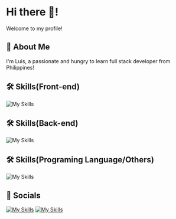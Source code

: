 # Hi there 👋!
Welcome to my profile!

## 🚀 About Me
I'm Luis, a passionate and hungry to learn full stack developer from Philippines!

## 🛠 Skills(Front-end)
![My Skills](https://skillicons.dev/icons?i=html,css,react)

## 🛠 Skills(Back-end)
![My Skills](https://skillicons.dev/icons?i=nodejs,postgres,express)

## 🛠 Skills(Programing Language/Others)
![My Skills](https://skillicons.dev/icons?i=unity,js,figma,py,git)

## :iphone: Socials
[![My Skills](https://skillicons.dev/icons?i=instagram)]([https://skillicons.dev](https://www.instagram.com/basedshrewd/))
[![My Skills](https://skillicons.dev/icons?i=fb)]([https://skillicons.dev](https://www.instagram.com/basedshrewd/)) 
